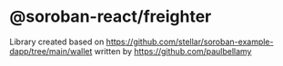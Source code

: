 # @soroban-react/freighter
Library created based on https://github.com/stellar/soroban-example-dapp/tree/main/wallet written by https://github.com/paulbellamy
